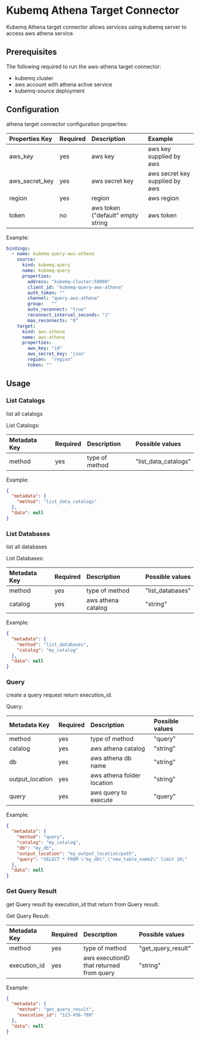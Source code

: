 # Kubemq Athena Target Connector

Kubemq Athena target connector allows services using kubemq server to access aws athena service.

## Prerequisites
The following required to run the aws-athena target connector:

- kubemq cluster
- aws account with athena active service
- kubemq-source deployment

## Configuration

athena target connector configuration properties:

| Properties Key | Required | Description                                | Example                     |
|:---------------|:---------|:-------------------------------------------|:----------------------------|
| aws_key        | yes      | aws key                                    | aws key supplied by aws         |
| aws_secret_key | yes      | aws secret key                             | aws secret key supplied by aws  |
| region         | yes      | region                                     | aws region                      |
| token          | no       | aws token ("default" empty string          | aws token                       |


Example:

```yaml
bindings:
  - name: kubemq-query-aws-athena
    source:
      kind: kubemq.query
      name: kubemq-query
      properties:
        address: "kubemq-cluster:50000"
        client_id: "kubemq-query-aws-athena"
        auth_token: ""
        channel: "query.aws.athena"
        group:   ""
        auto_reconnect: "true"
        reconnect_interval_seconds: "1"
        max_reconnects: "0"
    target:
      kind: aws.athena
      name: aws-athena
      properties:
        aws_key: "id"
        aws_secret_key: 'json'
        region:  "region"
        token: ""
```

## Usage

### List Catalogs 

list all catalogs

List Catalogs:

| Metadata Key      | Required | Description                             | Possible values                            |
|:------------------|:---------|:----------------------------------------|:-------------------------------------------|
| method            | yes      | type of method                          | "list_data_catalogs"                     |


Example:

```json
{
  "metadata": {
    "method": "list_data_catalogs"
  },
  "data": null
}
```

### List Databases 

list all databases 

List Databases:

| Metadata Key      | Required | Description                             | Possible values                            |
|:------------------|:---------|:----------------------------------------|:-------------------------------------------|
| method            | yes      | type of method                          | "list_databases"                     |
| catalog           | yes      | aws athena catalog                      | "string"                     |


Example:

```json
{
  "metadata": {
    "method": "list_databases",
    "catalog": "my_catalog"
  },
  "data": null
}
```


### Query 

create a query request return execution_id.

Query:

| Metadata Key      | Required | Description                             | Possible values                            |
|:------------------|:---------|:----------------------------------------|:-------------------------------------------|
| method            | yes      | type of method                          | "query"                     |
| catalog           | yes      | aws athena catalog                      | "string"                     |
| db                | yes      | aws athena db name                      | "string"                     |
| output_location   | yes      | aws athena folder location              | "string"                     |
| query             | yes      | aws query to execute                    | "query"                     |


Example:

```json
{
  "metadata": {
    "method": "query",
    "catalog": "my_catalog",
    "db": "my_db",
    "output_location": "my_output_location/path",
    "query": "SELECT * FROM \"my_db\".\"new_table_name2\" limit 10;"
  },
  "data": null
}
```


### Get Query Result

get Query result by execution_id that return from Query result.

Get Query Result:

| Metadata Key      | Required | Description                                | Possible values                            |
|:------------------|:---------|:-------------------------------------------|:-------------------------------------------|
| method            | yes      | type of method                             | "get_query_result"                         |
| execution_id      | yes      | aws executionID that returned from query   | "string"                                   |


Example:

```json
{
  "metadata": {
    "method": "get_query_result",
    "execution_id": "123-456-789"
  },
  "data": null
}
```
